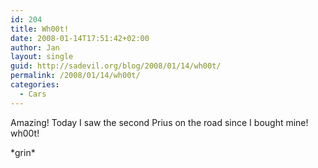 ```yaml
---
id: 204
title: Wh00t!
date: 2008-01-14T17:51:42+02:00
author: Jan
layout: single
guid: http://sadevil.org/blog/2008/01/14/wh00t/
permalink: /2008/01/14/wh00t/
categories:
  - Cars
---
```

Amazing! Today I saw the second Prius on the road since I bought mine! wh00t! 

\*grin\*